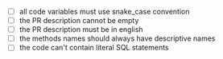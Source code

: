 - [ ] all code variables must use snake_case convention
- [ ] the PR description cannot be empty
- [ ] the PR description must be in english
- [ ] the methods names should always have descriptive names 
- [ ] the code can't contain literal SQL statements
